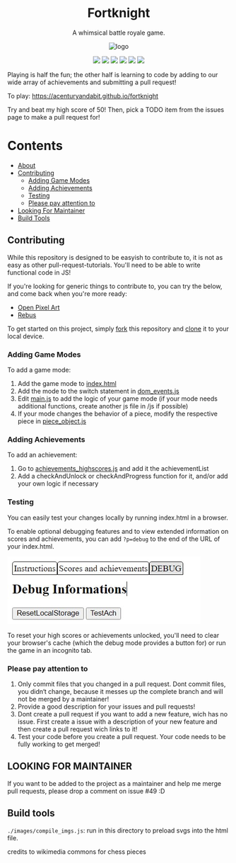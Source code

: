<div align="center">
<h1>Fortknight</h1>
<p>A whimsical battle royale game.</p>
<img src="https://user-images.githubusercontent.com/69604121/194764716-57497133-4bb9-44f1-b4f4-2279490e587b.png" alt="logo" height="400px" />

<a aria-label="last commit" href="https://github.com/acenturyandabit/fortknight/commits"><img src="https://img.shields.io/github/last-commit/acenturyandabit/fortknight.svg"></a>
<a aria-label="contributors graph" href="https://github.com/acenturyandabit/fortknight/graphs/contributors"><img src="https://img.shields.io/github/contributors/acenturyandabit/fortknight.svg"></a>
<a href="https://github.com/acenturyandabit/fortknight/pulse"><img src="https://img.shields.io/github/commit-activity/m/acenturyandabit/fortknight"></a>
<a href="https://acenturyandabit.github.io/fortknight"><img src="https://img.shields.io/website?down_message=offline&up_message=online&url=https%3A%2F%2Facenturyandabit.github.io%2Ffortknight"></a>
<a aria-label="license" href="https://github.com/acenturyandabit/fortknight/LICENSE"><img src="https://img.shields.io/github/license/acenturyandabit/fortknight.svg"></a>
<img src="https://img.shields.io/tokei/lines/github/acenturyandabit/fortknight">
</div>

Playing is half the fun; the other half is learning to code by adding to our wide array of achievements and submitting a pull request!

To play: https://acenturyandabit.github.io/fortknight

Try and beat my high score of 50! Then, pick a TODO item from the issues page to make a pull request for!


# Contents
- [About](#fortknight)
- [Contributing](#contributing)
    - [Adding Game Modes](#adding-game-modes)
    - [Adding Achievements](#adding-achievements)
    - [Testing](#testing)
    - [Please pay attention to](#please-pay-attention-to)
- [Looking For Maintainer](#looking-for-maintainer)
- [Build Tools](#build-tools)

## Contributing
While this repository is designed to be easyish to contribute to, it is not as easy as other pull-request-tutorials. You'll need to be able to write functional code in JS!

If you're looking for generic things to contribute to, you can try the below, and come back when you're more ready:
- [Open Pixel Art](https://github.com/twilio-labs/open-pixel-art)
- [Rebus](https://github.com/ollelauribostrom/rebus)

To get started on this project, simply [fork](https://docs.github.com/en/get-started/quickstart/fork-a-repo) this repository and [clone](https://docs.github.com/en/repositories/creating-and-managing-repositories/cloning-a-repository) it to your local device.

### Adding Game Modes
To add a game mode:
1. Add the game mode to [index.html](index.html)
2. Add the mode to the switch statement in [dom_events.js](/js/dom_events.js)
3. Edit [main.js](/js/main.js) to add the logic of your game mode (if your mode needs additional functions, create another js file in /js if possible)
4. If your mode changes the behavior of a piece, modify the respective piece in [piece_object.js](/js/piece_object.js)

### Adding Achievements
To add an achievement:
1. Go to [achievements_highscores.js](/js/achievements_highscores.js) and add it the achievementList
2. Add a checkAndUnlock or checkAndProgress function for it, and/or add your own logic if necessary

### Testing
You can easily test your changes locally by running index.html in a browser.

To enable optional debugging features and to view extended information on scores and achievements, you can add `?p=debug` to the end of the URL of your index.html.

![Debug.jpg](/images/debug.jpg)

To reset your high scores or achievements unlocked, you'll need to clear your browser's cache (which the debug mode provides a button for) or run the game in an incognito tab.

### Please pay attention to

1. Only commit files that you changed in a pull request. Dont commit files, you didn‘t change, because it messes up the complete branch and will not be merged by a maintainer!
2. Provide a good description for your issues and pull requests!
3. Dont create a pull request if you want to add a new feature, wich has no issue. First create a issue with a description of your new feature and then create a pull request wich links to it!
4. Test your code before you create a pull request. Your code needs to be fully working to get merged!

## LOOKING FOR MAINTAINER
If you want to be added to the project as a maintainer and help me merge pull requests, please drop a comment on issue #49 :D


## Build tools
`./images/compile_imgs.js`: run in this directory to preload svgs into the html file.

credits to wikimedia commons for chess pieces

